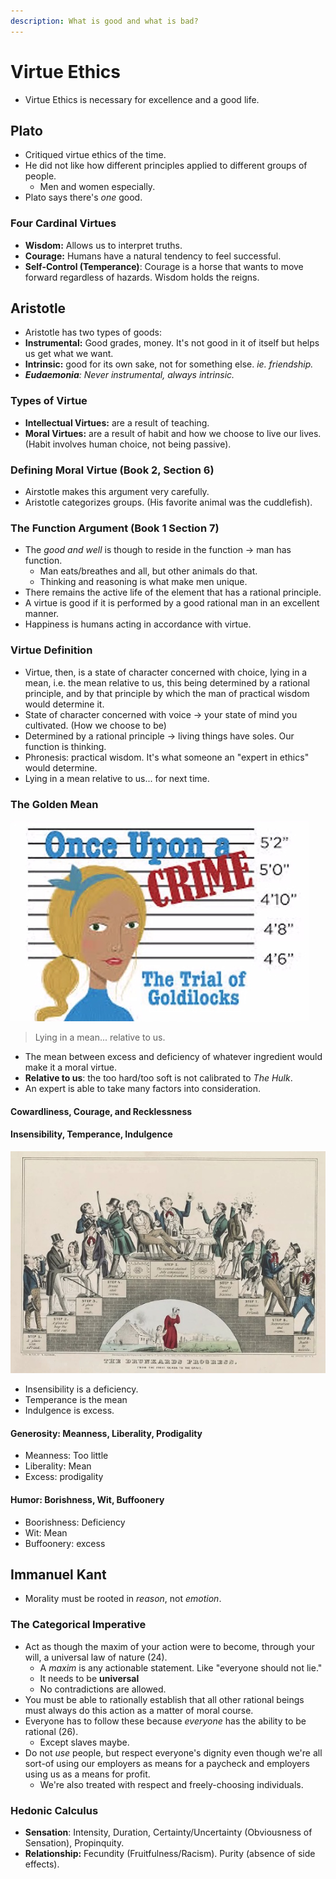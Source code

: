 ```yaml
---
description: What is good and what is bad?
---
```


# Virtue Ethics

* Virtue Ethics is necessary for excellence and a good life.

## Plato

* Critiqued virtue ethics of the time.
* He did not like how different principles applied to different groups of people.
  * Men and women especially.
* Plato says there's _one_ good.

### Four Cardinal Virtues

* **Wisdom:** Allows us to interpret truths.
* **Courage:** Humans have a natural tendency to feel successful.
* **Self-Control \(Temperance\)**: Courage is a horse that wants to move forward regardless of hazards. Wisdom holds the reigns.

## Aristotle

* Aristotle has two types of goods:
* **Instrumental:** Good grades, money. It's not good in it of itself but helps us get what we want.
* **Intrinsic:** good for its own sake, not for something else. _ie. friendship._
* _**Eudaemonia**: Never instrumental, always intrinsic._

### Types of Virtue

* **Intellectual Virtues:** are a result of teaching.
* **Moral Virtues:** are a result of habit and how we choose to live our lives. \(Habit involves human choice, not being passive\).

### Defining Moral Virtue \(Book 2, Section 6\)

* Airstotle makes this argument very carefully.
* Aristotle categorizes groups. \(His favorite animal was the cuddlefish\).

### The Function Argument \(Book 1 Section 7\)

* The _good and well_ is though to reside in the function -&gt; man has function.
  * Man eats/breathes and all, but other animals do that.
  * Thinking and reasoning is what make men unique.
* There remains the active life of the element that has a rational principle.
* A virtue is good if it is performed by a good rational man in an excellent manner.
* Happiness is humans acting in accordance with virtue.

### Virtue Definition

* Virtue, then, is a state of character concerned with choice, lying in a mean, i.e. the mean relative to us, this being determined by a rational principle, and by that principle by which the man of practical wisdom would determine it.
* State of character concerned with voice -&gt; your state of mind you cultivated. \(How we choose to be\)
* Determined by a rational principle -&gt; living things have soles. Our function is thinking.
* Phronesis: practical wisdom. It's what someone an "expert in ethics" would determine.
* Lying in a mean relative to us... for next time.

### The Golden Mean

![Goldilocks is on a hunt for the &apos;perfect&apos; amount.](../../.gitbook/assets/image%20%28243%29.png)

> Lying in a mean... relative to us.

* The mean between excess and deficiency of whatever ingredient would make it a moral virtue.
* **Relative to us**: the too hard/too soft is not calibrated to _The Hulk_. 
* An expert is able to take many factors into consideration. 

#### Cowardliness, Courage, and Recklessness

#### Insensibility, Temperance, Indulgence

![An advertisement for the prohibition.](../../.gitbook/assets/image%20%28250%29.png)

* Insensibility is a deficiency.
* Temperance is the mean
* Indulgence is excess.

#### Generosity: Meanness, Liberality, Prodigality

* Meanness: Too little
* Liberality: Mean
* Excess: prodigality

#### Humor: Borishness, Wit, Buffoonery

* Boorishness: Deficiency
* Wit: Mean
* Buffoonery: excess

## Immanuel Kant

* Morality must be rooted in _reason_, not _emotion_. 

### The Categorical Imperative

* Act as though the maxim of your action were to become, through your will, a universal law of nature \(24\).
  * A _maxim_ is any actionable statement. Like "everyone should not lie."
  * It needs to be **universal** 
  * No contradictions are allowed.
* You must be able to rationally establish that all other rational beings must always do this action as a matter of moral course.
* Everyone has to follow these because _everyone_ has the ability to be rational \(26\).
  * Except slaves maybe.
* Do not _use_ people, but respect everyone's dignity even though we're all sort-of using our employers as means for a paycheck and employers using us as a means for profit.
  * We're also treated with respect and freely-choosing individuals.

### Hedonic Calculus

* **Sensation**: Intensity, Duration, Certainty/Uncertainty \(Obviousness of Sensation\), Propinquity.
* **Relationship:** Fecundity \(Fruitfulness/Racism\). Purity \(absence of side effects\).

